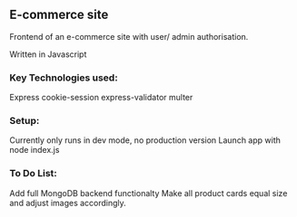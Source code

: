 ## E-commerce site

Frontend of an e-commerce site with user/ admin authorisation.

Written in Javascript

### Key Technologies used:
Express
cookie-session
express-validator
multer

### Setup:
Currently only runs in dev mode, no production version
Launch app with node index.js

### To Do List:
Add full MongoDB backend functionalty
Make all product cards equal size and adjust images accordingly.


